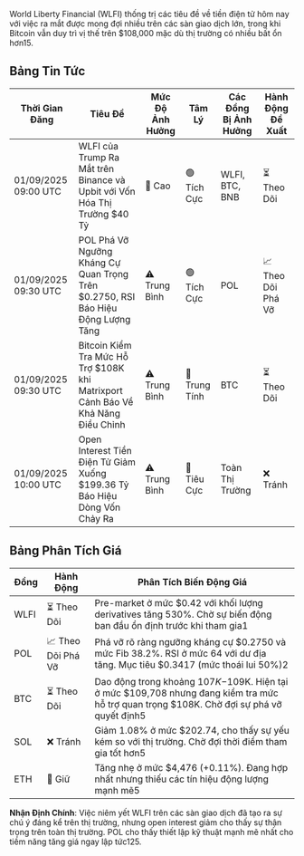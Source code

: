 World Liberty Financial (WLFI) thống trị các tiêu đề về tiền điện tử hôm nay với việc ra mắt được mong đợi nhiều trên các sàn giao dịch lớn, trong khi Bitcoin vẫn duy trì vị thế trên $108,000 mặc dù thị trường có nhiều bất ổn hơn15.

## **Bảng Tin Tức**

| Thời Gian Đăng | Tiêu Đề | Mức Độ Ảnh Hưởng | Tâm Lý | Các Đồng Bị Ảnh Hưởng | Hành Động Đề Xuất |
|------------------|----------|---------|-----------|------------------|------------------|
| 01/09/2025 09:00 UTC | WLFI của Trump Ra Mắt trên Binance và Upbit với Vốn Hóa Thị Trường $40 Tỷ | 🚨 Cao | 🟢 Tích Cực | WLFI, BTC, BNB | ⏳ Theo Dõi |
| 01/09/2025 09:30 UTC | POL Phá Vỡ Ngưỡng Kháng Cự Quan Trọng Trên $0.2750, RSI Báo Hiệu Động Lượng Tăng | ⚠️ Trung Bình | 🟢 Tích Cực | POL | 📈 Theo Dõi Phá Vỡ |
| 01/09/2025 09:30 UTC | Bitcoin Kiểm Tra Mức Hỗ Trợ $108K khi Matrixport Cảnh Báo Về Khả Năng Điều Chỉnh | ⚠️ Trung Bình | 🔵 Trung Tính | BTC | ⏳ Theo Dõi |
| 01/09/2025 10:00 UTC | Open Interest Tiền Điện Tử Giảm Xuống $199.36 Tỷ Báo Hiệu Dòng Vốn Chảy Ra | ⚠️ Trung Bình | 🔴 Tiêu Cực | Toàn Thị Trường | ❌ Tránh |

## **Bảng Phân Tích Giá**

| Đồng | Hành Động | Phân Tích Biến Động Giá |
|------|--------|---------------------|
| WLFI | ⏳ Theo Dõi | Pre-market ở mức $0.42 với khối lượng derivatives tăng 530%. Chờ sự biến động ban đầu ổn định trước khi tham gia1 |
| POL | 📈 Theo Dõi Phá Vỡ | Phá vỡ rõ ràng ngưỡng kháng cự $0.2750 và mức Fib 38.2%. RSI ở mức 64 với dư địa tăng. Mục tiêu $0.3417 (mức thoái lui 50%)2 |
| BTC | ⏳ Theo Dõi | Dao động trong khoảng $107K-$109K. Hiện tại ở mức $109,708 nhưng đang kiểm tra mức hỗ trợ quan trọng $108K. Chờ đợi sự phá vỡ quyết định5 |
| SOL | ❌ Tránh | Giảm 1.08% ở mức $202.74, cho thấy sự yếu kém so với thị trường. Chờ đợi thời điểm tham gia tốt hơn5 |
| ETH | 🔵 Giữ | Tăng nhẹ ở mức $4,476 (+0.11%). Đang hợp nhất nhưng thiếu các tín hiệu động lượng mạnh mẽ5 |

**Nhận Định Chính**: Việc niêm yết WLFI trên các sàn giao dịch đã tạo ra sự chú ý đáng kể trên thị trường, nhưng open interest giảm cho thấy sự thận trọng trên toàn thị trường. POL cho thấy thiết lập kỹ thuật mạnh mẽ nhất cho tiềm năng tăng giá ngay lập tức125.